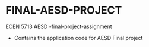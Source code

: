 # FINAL-AESD-PROJECT
ECEN 5713 AESD -final-project-assignment
- Contains the application code for AESD Final project
